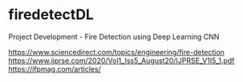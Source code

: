 # firedetectDL
Project Development - Fire Detection using Deep Learning CNN


https://www.sciencedirect.com/topics/engineering/fire-detection
https://www.ijprse.com/2020/Vol1_Iss5_August20/IJPRSE_V1I5_1.pdf
https://ifpmag.com/articles/

